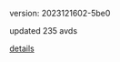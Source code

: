 version: 2023121602-5be0

updated 235 avds

[details](https://github.com/0x74f917491bfa7ebfa379/ali_avd_db/blob/master/change_log/2023/12/16/02/5be0.txt)